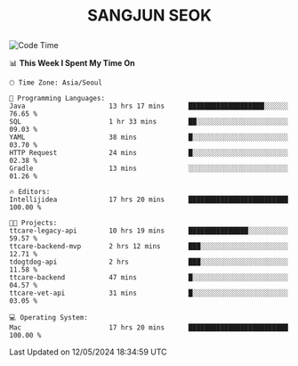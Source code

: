 <h1>
 <p align="center">
   SANGJUN SEOK
 </p>
</h1>

<!--START_SECTION:waka-->
![Code Time](http://img.shields.io/badge/Code%20Time-3%2C545%20hrs%2056%20mins-blue)

📊 **This Week I Spent My Time On** 

```text
🕑︎ Time Zone: Asia/Seoul

💬 Programming Languages: 
Java                     13 hrs 17 mins      ███████████████████░░░░░░   76.65 % 
SQL                      1 hr 33 mins        ██░░░░░░░░░░░░░░░░░░░░░░░   09.03 % 
YAML                     38 mins             █░░░░░░░░░░░░░░░░░░░░░░░░   03.70 % 
HTTP Request             24 mins             █░░░░░░░░░░░░░░░░░░░░░░░░   02.38 % 
Gradle                   13 mins             ░░░░░░░░░░░░░░░░░░░░░░░░░   01.26 % 

🔥 Editors: 
Intellijidea             17 hrs 20 mins      █████████████████████████   100.00 % 

🐱‍💻 Projects: 
ttcare-legacy-api        10 hrs 19 mins      ███████████████░░░░░░░░░░   59.57 % 
ttcare-backend-mvp       2 hrs 12 mins       ███░░░░░░░░░░░░░░░░░░░░░░   12.71 % 
tdogtdog-api             2 hrs               ███░░░░░░░░░░░░░░░░░░░░░░   11.58 % 
ttcare-backend           47 mins             █░░░░░░░░░░░░░░░░░░░░░░░░   04.57 % 
ttcare-vet-api           31 mins             █░░░░░░░░░░░░░░░░░░░░░░░░   03.05 % 

💻 Operating System: 
Mac                      17 hrs 20 mins      █████████████████████████   100.00 % 
```


 Last Updated on 12/05/2024 18:34:59 UTC
<!--END_SECTION:waka-->
